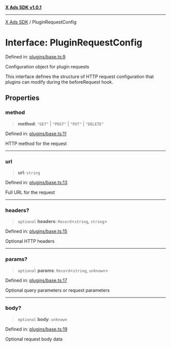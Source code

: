 [**X Ads SDK v1.0.1**](../README.md)

***

[X Ads SDK](../globals.md) / PluginRequestConfig

# Interface: PluginRequestConfig

Defined in: [plugins/base.ts:9](https://github.com/kage1020/x-ads-sdk/blob/main/src/plugins/base.ts#L9)

Configuration object for plugin requests

This interface defines the structure of HTTP request configuration
that plugins can modify during the beforeRequest hook.

## Properties

### method

> **method**: `"GET"` \| `"POST"` \| `"PUT"` \| `"DELETE"`

Defined in: [plugins/base.ts:11](https://github.com/kage1020/x-ads-sdk/blob/main/src/plugins/base.ts#L11)

HTTP method for the request

***

### url

> **url**: `string`

Defined in: [plugins/base.ts:13](https://github.com/kage1020/x-ads-sdk/blob/main/src/plugins/base.ts#L13)

Full URL for the request

***

### headers?

> `optional` **headers**: `Record`\<`string`, `string`\>

Defined in: [plugins/base.ts:15](https://github.com/kage1020/x-ads-sdk/blob/main/src/plugins/base.ts#L15)

Optional HTTP headers

***

### params?

> `optional` **params**: `Record`\<`string`, `unknown`\>

Defined in: [plugins/base.ts:17](https://github.com/kage1020/x-ads-sdk/blob/main/src/plugins/base.ts#L17)

Optional query parameters or request parameters

***

### body?

> `optional` **body**: `unknown`

Defined in: [plugins/base.ts:19](https://github.com/kage1020/x-ads-sdk/blob/main/src/plugins/base.ts#L19)

Optional request body data

